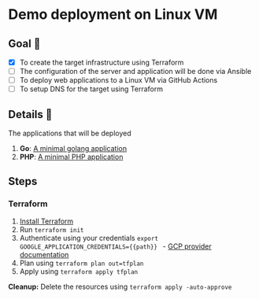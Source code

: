 # Demo deployment on Linux VM

## Goal :rocket:

- [x] To create the target infrastructure using Terraform
- [ ] The configuration of the server and application will be done via Ansible
- [ ] To deploy web applications to a Linux VM via GitHub Actions
- [ ] To setup DNS for the target using Terraform

## Details :memo:

The applications that will be deployed
1. **Go**: [A minimal golang application](https://github.com/PhilomathesInc/demo-applications/tree/main/minimal-go-app)
1. **PHP**: [A minimal PHP application](https://github.com/PhilomathesInc/demo-applications/tree/main/minimal-php-app)

## Steps

### Terraform
1. [Install Terraform]()
2. Run `terraform init`
3. Authenticate using your credentials `export GOOGLE_APPLICATION_CREDENTIALS={{path}}
` - [GCP provider documentation](https://registry.terraform.io/providers/hashicorp/google/latest/docs/guides/getting_started#adding-credentials)
4. Plan using `terraform plan out=tfplan`
5. Apply using `terraform apply tfplan`

**Cleanup:**
Delete the resources using `terraform apply -auto-approve`
